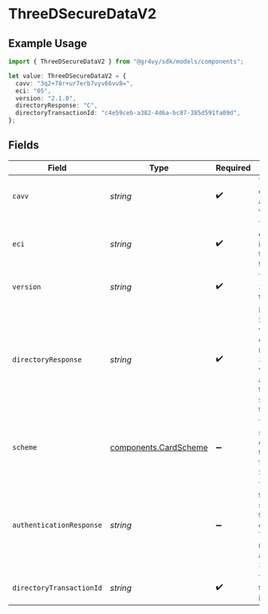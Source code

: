 # ThreeDSecureDataV2

## Example Usage

```typescript
import { ThreeDSecureDataV2 } from "@gr4vy/sdk/models/components";

let value: ThreeDSecureDataV2 = {
  cavv: "3q2+78r+ur7erb7vyv66vv8=",
  eci: "05",
  version: "2.1.0",
  directoryResponse: "C",
  directoryTransactionId: "c4e59ceb-a382-4d6a-bc87-385d591fa09d",
};
```

## Fields

| Field                                                                                                                         | Type                                                                                                                          | Required                                                                                                                      | Description                                                                                                                   | Example                                                                                                                       |
| ----------------------------------------------------------------------------------------------------------------------------- | ----------------------------------------------------------------------------------------------------------------------------- | ----------------------------------------------------------------------------------------------------------------------------- | ----------------------------------------------------------------------------------------------------------------------------- | ----------------------------------------------------------------------------------------------------------------------------- |
| `cavv`                                                                                                                        | *string*                                                                                                                      | :heavy_check_mark:                                                                                                            | The cardholder authentication value or AAV.                                                                                   | 3q2+78r+ur7erb7vyv66vv8=                                                                                                      |
| `eci`                                                                                                                         | *string*                                                                                                                      | :heavy_check_mark:                                                                                                            | The ecommerce indicator for the 3DS transaction.                                                                              | 05                                                                                                                            |
| `version`                                                                                                                     | *string*                                                                                                                      | :heavy_check_mark:                                                                                                            | The version of 3-D Secure that was used.                                                                                      | 2.1.0                                                                                                                         |
| `directoryResponse`                                                                                                           | *string*                                                                                                                      | :heavy_check_mark:                                                                                                            | For 3-D Secure version 1, the enrolment response. For 3-D Secure version 2 and above, the transaction status from the `ARes`. | C                                                                                                                             |
| `scheme`                                                                                                                      | [components.CardScheme](../../models/components/cardscheme.md)                                                                | :heavy_minus_sign:                                                                                                            | The scheme/brand of the card that is used for 3-D Secure.                                                                     | visa                                                                                                                          |
| `authenticationResponse`                                                                                                      | *string*                                                                                                                      | :heavy_minus_sign:                                                                                                            | The transaction status after a the 3DS challenge. This will be null in case of a frictionless 3DS flow.                       | Y                                                                                                                             |
| `directoryTransactionId`                                                                                                      | *string*                                                                                                                      | :heavy_check_mark:                                                                                                            | The transaction identifier.                                                                                                   | c4e59ceb-a382-4d6a-bc87-385d591fa09d                                                                                          |